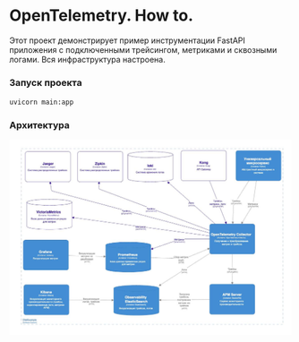 # OpenTelemetry. How to.

Этот проект демонстрирует пример инструментации FastAPI приложения с подключенными трейсингом, метриками и сквозными логами. Вся инфраструктура настроена.

### Запуск проекта
```bash
uvicorn main:app
```

### Архитектура

![alt text](diagram.jpg)